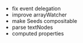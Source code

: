 - fix event delegation
- improve arrayWatcher
- make Seeds compositable
- parse textNodes
- computed properties